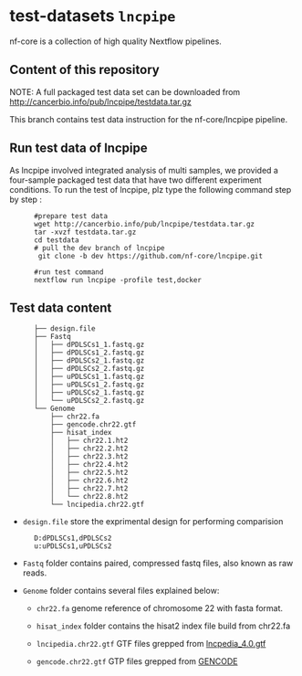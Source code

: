 # test-datasets `lncpipe`

nf-core is a collection of high quality Nextflow pipelines.

## Content of this repository

NOTE: A full packaged test data set can be downloaded from http://cancerbio.info/pub/lncpipe/testdata.tar.gz

This branch contains test data instruction for the nf-core/lncpipe pipeline.   

## Run test data of lncpipe   

As lncpipe involved integrated analysis of multi samples, we provided a four-sample packaged test data that have two different  experiment conditions. To run the test of lncpipe, plz type the following command step by step :  

```shell
      #prepare test data 
      wget http://cancerbio.info/pub/lncpipe/testdata.tar.gz
      tar -xvzf testdata.tar.gz 
      cd testdata
      # pull the dev branch of lncpipe 
       git clone -b dev https://github.com/nf-core/lncpipe.git
      
      #run test command 
      nextflow run lncpipe -profile test,docker
```

## Test data content 


```
      ├── design.file
      ├── Fastq
      │   ├── dPDLSCs1_1.fastq.gz
      │   ├── dPDLSCs1_2.fastq.gz
      │   ├── dPDLSCs2_1.fastq.gz
      │   ├── dPDLSCs2_2.fastq.gz
      │   ├── uPDLSCs1_1.fastq.gz
      │   ├── uPDLSCs1_2.fastq.gz
      │   ├── uPDLSCs2_1.fastq.gz
      │   └── uPDLSCs2_2.fastq.gz
      └── Genome
          ├── chr22.fa
          ├── gencode.chr22.gtf
          ├── hisat_index
          │   ├── chr22.1.ht2
          │   ├── chr22.2.ht2
          │   ├── chr22.3.ht2
          │   ├── chr22.4.ht2
          │   ├── chr22.5.ht2
          │   ├── chr22.6.ht2
          │   ├── chr22.7.ht2
          │   └── chr22.8.ht2
          └── lncipedia.chr22.gtf
```  
      
* `design.file` store the exprimental design for performing comparision   

```
      D:dPDLSCs1,dPDLSCs2
      u:uPDLSCs1,uPDLSCs2
```  
* `Fastq` folder contains paired, compressed fastq files, also known as raw reads.   

* `Genome` folder contains several files explained below:  

     * `chr22.fa` genome reference of chromosome 22 with fasta format.  
      
     * `hisat_index` folder contains the hisat2 index file build from chr22.fa
      
     * `lncipedia.chr22.gtf` GTF files grepped from [lncpedia_4.0.gtf](https://lncipedia.org/downloads/lncipedia_5_0_hc_hg38.gtf)  
     
     * `gencode.chr22.gtf` GTP files grepped from [GENCODE](ftp://ftp.ebi.ac.uk/pub/databases/gencode/Gencode_human/release_27/gencode.v27.annotation.gtf.gz)
     
